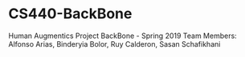 # CS440-BackBone
Human Augmentics Project BackBone - Spring 2019
Team Members:
Alfonso Arias, Binderyia Bolor, Ruy Calderon, Sasan Schafikhani
